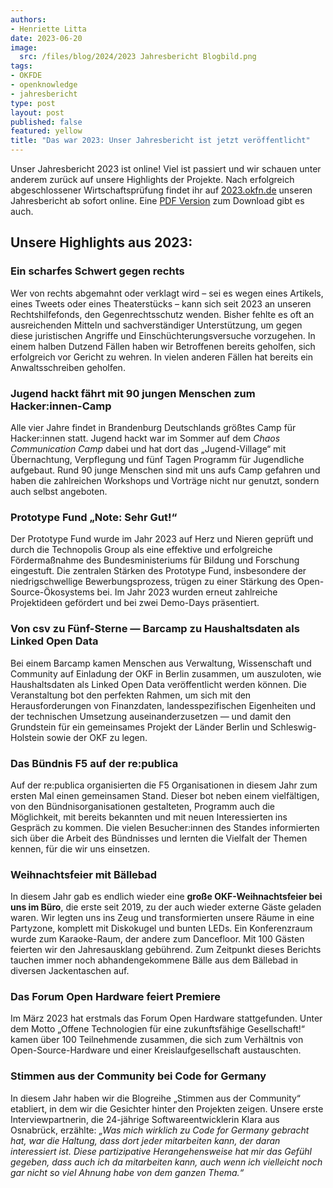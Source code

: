 ```yaml
---
authors:
- Henriette Litta
date: 2023-06-20
image: 
  src: /files/blog/2024/2023 Jahresbericht Blogbild.png
tags:
- OKFDE
- openknowledge
- jahresbericht
type: post
layout: post
published: false
featured: yellow
title: "Das war 2023: Unser Jahresbericht ist jetzt veröffentlicht"
---
```



Unser Jahresbericht 2023 ist online! Viel ist passiert und wir schauen unter anderem zurück auf unsere Highlights der Projekte. Nach erfolgreich abgeschlossener Wirtschaftsprüfung findet ihr auf [2023.okfn.de](https://2023.okfn.de/) unseren Jahresbericht ab sofort online. Eine [PDF Version](https://2023.okfn.de/assets/documents/OKF_Jahresbericht_2023.pdf) zum Download gibt es auch.

## Unsere Highlights aus 2023:

### Ein scharfes Schwert gegen rechts
Wer von rechts abgemahnt oder verklagt wird – sei es wegen eines Artikels, eines Tweets oder eines Theaterstücks – kann sich seit 2023 an unseren Rechtshilfefonds, den Gegenrechtsschutz wenden. Bisher fehlte es oft an ausreichenden Mitteln und sachverständiger Unterstützung, um gegen diese juristischen Angriffe und Einschüchterungsversuche vorzugehen. In einem halben Dutzend Fällen haben wir Betroffenen bereits geholfen, sich erfolgreich vor Gericht zu wehren. In vielen anderen Fällen hat bereits ein Anwaltsschreiben geholfen.

### Jugend hackt fährt mit 90 jungen Menschen zum Hacker:innen-Camp 
Alle vier Jahre findet in Brandenburg Deutschlands größtes Camp für Hacker:innen statt. Jugend hackt war im Sommer auf dem *Chaos Communication Camp* dabei und hat dort das „Jugend-Village“ mit Übernachtung, Verpflegung und fünf Tagen Programm für Jugendliche aufgebaut. Rund 90 junge Menschen sind mit uns aufs Camp gefahren und haben die zahlreichen Workshops und Vorträge nicht nur genutzt, sondern auch selbst angeboten.

### Prototype Fund „Note: Sehr Gut!“
Der Prototype Fund wurde im Jahr 2023 auf Herz und Nieren geprüft und durch die Technopolis Group als eine effektive und erfolgreiche Fördermaßnahme des Bundesministeriums für Bildung und Forschung eingestuft. Die zentralen Stärken des Prototype Fund, insbesondere der niedrigschwellige Bewerbungsprozess, trügen zu einer Stärkung des Open-Source-Ökosystems bei. Im Jahr 2023 wurden erneut zahlreiche Projektideen gefördert und bei zwei Demo-Days präsentiert.

### Von csv zu Fünf-Sterne — Barcamp zu Haushaltsdaten als Linked Open Data
Bei einem Barcamp kamen Menschen aus Verwaltung, Wissenschaft und Community auf Einladung der OKF in Berlin zusammen, um auszuloten, wie Haushaltsdaten als Linked Open Data veröffentlicht werden können. Die Veranstaltung bot den perfekten Rahmen, um sich mit den Herausforderungen von Finanzdaten, landesspezifischen Eigenheiten und der technischen Umsetzung auseinanderzusetzen — und damit den Grundstein für ein gemeinsames Projekt der Länder Berlin und Schleswig-Holstein sowie der OKF zu legen.

### Das Bündnis F5 auf der re:publica
Auf der re:publica organisierten die F5 Organisationen in diesem Jahr zum ersten Mal einen gemeinsamen Stand. Dieser bot neben einem vielfältigen, von den Bündnisorganisationen gestalteten, Programm auch die Möglichkeit, mit bereits bekannten und mit neuen Interessierten ins Gespräch zu kommen. Die vielen Besucher:innen des Standes informierten sich über die Arbeit des Bündnisses und lernten die Vielfalt der Themen kennen, für die wir uns einsetzen.

### Weihnachtsfeier mit Bällebad
In diesem Jahr gab es endlich wieder eine **große OKF-Weihnachtsfeier bei uns im Büro**, die erste seit 2019, zu der auch wieder externe Gäste geladen waren. Wir legten uns ins Zeug und transformierten unsere Räume in eine Partyzone, komplett mit Diskokugel und bunten LEDs. Ein Konferenzraum wurde zum Karaoke-Raum, der andere zum Dancefloor. Mit 100 Gästen feierten wir den Jahresausklang gebührend. Zum Zeitpunkt dieses Berichts tauchen immer noch abhandengekommene Bälle aus dem Bällebad in diversen Jackentaschen auf.

### Das Forum Open Hardware feiert Premiere
Im März 2023 hat erstmals das Forum Open Hardware stattgefunden. Unter dem Motto „Offene Technologien für eine zukunftsfähige Gesellschaft!“ kamen über 100 Teilnehmende zusammen, die sich zum Verhältnis von Open-Source-Hardware und einer Kreislaufgesellschaft austauschten.

### Stimmen aus der Community bei Code for Germany
In diesem Jahr haben wir die Blogreihe „Stimmen aus der Community“ etabliert, in dem wir die Gesichter hinter den Projekten zeigen. Unsere erste Interviewpartnerin, die 24-jährige Softwareentwicklerin Klara aus Osnabrück, erzählte: *„Was mich wirklich zu Code for Germany gebracht hat, war die Haltung, dass dort jeder mitarbeiten kann, der daran interessiert ist. Diese partizipative Herangehensweise hat mir das Gefühl gegeben, dass auch ich da mitarbeiten kann, auch wenn ich vielleicht noch gar nicht so viel Ahnung habe von dem ganzen Thema.“*
